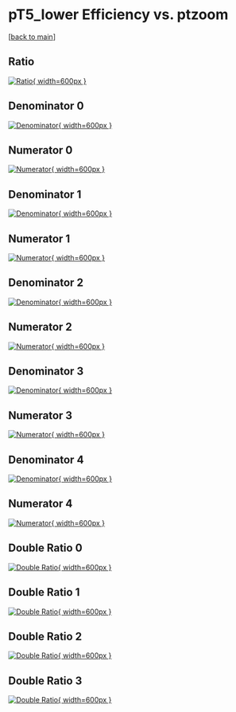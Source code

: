 # pT5_lower Efficiency vs. ptzoom

[[back to main](./)]



## Ratio

[![Ratio](../mtv/var/pT5_lower_xtr_11_0_eff_ptzoom.png){ width=600px }](../mtv/var/pT5_lower_xtr_11_0_eff_ptzoom.pdf)

## Denominator 0

[![Denominator](../mtv/den/pT5_lower_xtr_11_0_eff_ptzoom_den0.png){ width=600px }](../mtv/den/pT5_lower_xtr_11_0_eff_ptzoom_den0.pdf)

## Numerator 0

[![Numerator](../mtv/num/pT5_lower_xtr_11_0_eff_ptzoom_num0.png){ width=600px }](../mtv/num/pT5_lower_xtr_11_0_eff_ptzoom_num0.pdf)

## Denominator 1

[![Denominator](../mtv/den/pT5_lower_xtr_11_0_eff_ptzoom_den1.png){ width=600px }](../mtv/den/pT5_lower_xtr_11_0_eff_ptzoom_den1.pdf)

## Numerator 1

[![Numerator](../mtv/num/pT5_lower_xtr_11_0_eff_ptzoom_num1.png){ width=600px }](../mtv/num/pT5_lower_xtr_11_0_eff_ptzoom_num1.pdf)

## Denominator 2

[![Denominator](../mtv/den/pT5_lower_xtr_11_0_eff_ptzoom_den2.png){ width=600px }](../mtv/den/pT5_lower_xtr_11_0_eff_ptzoom_den2.pdf)

## Numerator 2

[![Numerator](../mtv/num/pT5_lower_xtr_11_0_eff_ptzoom_num2.png){ width=600px }](../mtv/num/pT5_lower_xtr_11_0_eff_ptzoom_num2.pdf)

## Denominator 3

[![Denominator](../mtv/den/pT5_lower_xtr_11_0_eff_ptzoom_den3.png){ width=600px }](../mtv/den/pT5_lower_xtr_11_0_eff_ptzoom_den3.pdf)

## Numerator 3

[![Numerator](../mtv/num/pT5_lower_xtr_11_0_eff_ptzoom_num3.png){ width=600px }](../mtv/num/pT5_lower_xtr_11_0_eff_ptzoom_num3.pdf)

## Denominator 4

[![Denominator](../mtv/den/pT5_lower_xtr_11_0_eff_ptzoom_den4.png){ width=600px }](../mtv/den/pT5_lower_xtr_11_0_eff_ptzoom_den4.pdf)

## Numerator 4

[![Numerator](../mtv/num/pT5_lower_xtr_11_0_eff_ptzoom_num4.png){ width=600px }](../mtv/num/pT5_lower_xtr_11_0_eff_ptzoom_num4.pdf)

## Double Ratio 0

[![Double Ratio](../mtv/ratio/pT5_lower_xtr_11_0_eff_ptzoom_ratio0.png){ width=600px }](../mtv/ratio/pT5_lower_xtr_11_0_eff_ptzoom_ratio0.pdf)

## Double Ratio 1

[![Double Ratio](../mtv/ratio/pT5_lower_xtr_11_0_eff_ptzoom_ratio1.png){ width=600px }](../mtv/ratio/pT5_lower_xtr_11_0_eff_ptzoom_ratio1.pdf)

## Double Ratio 2

[![Double Ratio](../mtv/ratio/pT5_lower_xtr_11_0_eff_ptzoom_ratio2.png){ width=600px }](../mtv/ratio/pT5_lower_xtr_11_0_eff_ptzoom_ratio2.pdf)

## Double Ratio 3

[![Double Ratio](../mtv/ratio/pT5_lower_xtr_11_0_eff_ptzoom_ratio3.png){ width=600px }](../mtv/ratio/pT5_lower_xtr_11_0_eff_ptzoom_ratio3.pdf)


